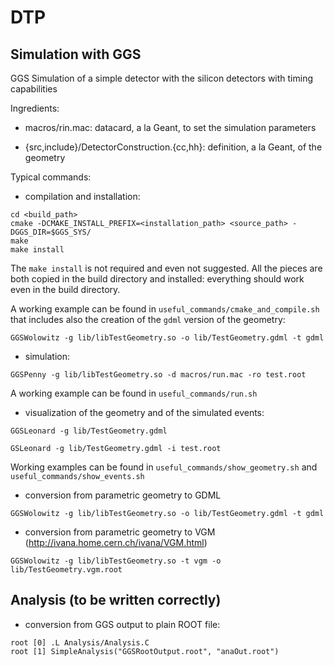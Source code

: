 # DTP

## Simulation with GGS

GGS Simulation of a simple detector with the silicon detectors with timing capabilities

Ingredients:

- macros/rin.mac: datacard, a la Geant, to set the simulation parameters
<!-- - macros/geo.mac: datacard for the parametric geometry -->
- {src,include}/DetectorConstruction.{cc,hh}: definition, a la Geant, of the geometry
<!-- - Analysis/Analysis.C: ROOT macro to read the GGS output file -->

Typical commands:

- compilation and installation:
```
cd <build_path> 
cmake -DCMAKE_INSTALL_PREFIX=<installation_path> <source_path> -DGGS_DIR=$GGS_SYS/
make
make install
```

 The `make install` is not required and even not suggested. All the pieces are both copied in the build directory and installed: everything should work even in the build directory.

 A working example can be found in `useful_commands/cmake_and_compile.sh` that includes also the creation of the `gdml` version of the geometry:
```
GGSWolowitz -g lib/libTestGeometry.so -o lib/TestGeometry.gdml -t gdml
```

- simulation:
```
GGSPenny -g lib/libTestGeometry.so -d macros/run.mac -ro test.root
```

 A working example can be found in `useful_commands/run.sh`

- visualization of the geometry and of the simulated events:
```
GGSLeonard -g lib/TestGeometry.gdml
```
```
GSLeonard -g lib/TestGeometry.gdml -i test.root
```

 Working examples can be found in `useful_commands/show_geometry.sh` and  `useful_commands/show_events.sh`

- conversion from parametric geometry to GDML
```
GGSWolowitz -g lib/libTestGeometry.so -o lib/TestGeometry.gdml -t gdml
```

- conversion from parametric geometry to VGM (http://ivana.home.cern.ch/ivana/VGM.html)
```
GGSWolowitz -g lib/libTestGeometry.so -t vgm -o lib/TestGeometry.vgm.root
```

## Analysis (to be written correctly)

- conversion from GGS output to plain ROOT file:
```
root [0] .L Analysis/Analysis.C
root [1] SimpleAnalysis("GGSRootOutput.root", "anaOut.root")
